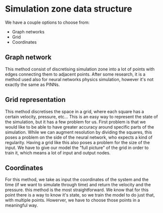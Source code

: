 # Simulation zone data structure
We have a couple options to choose from:
- Graph networks
- Grid
- Coordinates

## Graph network
This method consist of discretising simulation zone into a lot of points with edges connecting them to adjacent points.
After some research, it is a method used also for neural networks physics simulation, however it's not exactly the same as PINNs.

## Grid representation
This method discretises the space in a grid, where each square has a certain velocity, pressure, etc... This is an easy way to represent the state of the simulation, but it has a few problem for us. First problem is that we would like to be able to have greater accuracy around specific parts of the simulation. While we can augment resolution by dividing the squares, this poses a problem on the side of the neural network, who expects a kind of regularity. Having a grid like this also poses a problem for the size of the input. We have to give our model the "full picture" of the grid in order to train it, which means a lot of input and output nodes.

## Coordinates
For this method, we take as input the coordinates of the system and the time (if we want to simulate through time) and return the velocity and the pressure. this method is the most straightforward. We know that for this point there is a way to know it's state, so we train the model to do just that, with multiple points. Howerver, we have to choose those points in a meaningful way.